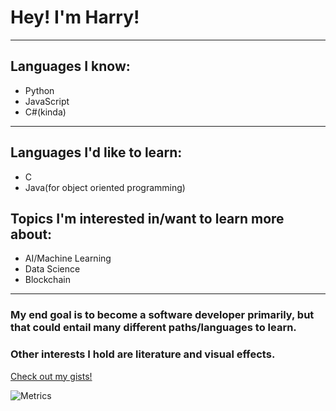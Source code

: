
# Hey! I'm Harry!


---
## Languages I know:
* Python
* JavaScript
* C#(kinda)
---

## Languages I'd like to learn:
* C
* Java(for object oriented programming)

## Topics I'm interested in/want to learn more about:

* AI/Machine Learning
* Data Science
* Blockchain 


---

### My end goal is to become a software developer primarily, but that could entail many different paths/languages to learn. 
### Other interests I hold are literature and visual effects. 
[Check out my gists!]("https://gist.github.com/harrykeeran12")

![Metrics](https://metrics.lecoq.io/harrykeeran12?template=classic&languages=1&languages.limit=8&languages.sections=most-used&languages.colors=github&languages.threshold=0%25&languages.indepth=false&languages.recent.load=300&languages.recent.days=14&config.timezone=Europe%2FLondon)
<!--
**harrykeeran12/harrykeeran12** is a ✨ _special_ ✨ repository because its `README.md` (this file) appears on your GitHub profile.
---



Here are some ideas to get you started:

- 🔭 I’m currently working on ...
- 🌱 I’m currently learning ...
- 👯 I’m looking to collaborate on ...
- 🤔 I’m looking for help with ...
- 💬 Ask me about ...
- 📫 How to reach me: ...
- 😄 Pronouns: ...
- ⚡ Fun fact: ...
-->
